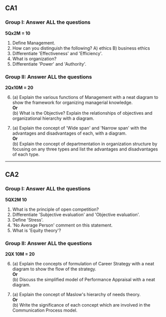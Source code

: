 ## CA1

### Group I: Answer ALL the questions

**5Qx2M = 10**

1. Define Management.
2. How can you distinguish the following? A) ethics B) business ethics
3. Differentiate 'Effectiveness' and 'Efficiency'.
4. What is organization?
5. Differentiate 'Power' and 'Authority'.

### Group II: Answer ALL the questions

**2Qx10M = 20**

6.  (a) Explain the various functions of Management with a neat diagram to show the framework for organizing managerial knowledge.\
    **Or**\
    (b) What is the Objective? Explain the relationships of objectives and organizational hierarchy with a diagram.

7.  (a) Explain the concept of 'Wide span' and 'Narrow span' with the advantages and disadvantages of each, with a diagram.\
    **Or**\
    (b) Explain the concept of departmentation in organization structure by focusing on any three types and list the advantages and disadvantages of each type.

---

## CA2

### Group I: Answer ALL the questions

**5QX2M 10**

1. What is the principle of open competition?
2. Differentiate 'Subjective evaluation' and 'Objective evaluation'.
3. Define 'Stress'.
4. 'No Average Person' comment on this statement.
5. What is 'Equity theory'?

### Group II: Answer ALL the questions

**2QX 10M = 20**

6.  (a) Explain the concepts of formulation of Career Strategy with a neat diagram to show the flow of the strategy.\
    **Or**\
    (b) Discuss the simplified model of Performance Appraisal with a neat diagram.

7.  (a) Explain the concept of Maslow's hierarchy of needs theory.\
    **Or**\
    (b) Write the significance of each concept which are involved in the Communication Process model.
